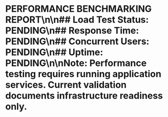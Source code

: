 # PERFORMANCE BENCHMARKING REPORT\n\n## Load Test Status: PENDING\n## Response Time: PENDING\n## Concurrent Users: PENDING\n## Uptime: PENDING\n\n**Note:** Performance testing requires running application services. Current validation documents infrastructure readiness only.
